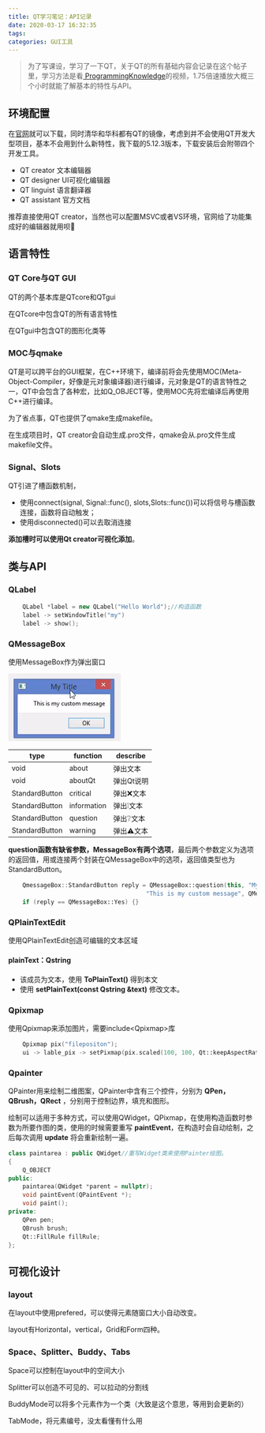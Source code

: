 ```yaml
---
title: QT学习笔记：API记录
date: 2020-03-17 16:32:35
tags:
categories: GUI工具
---
```


> 为了写课设，学习了一下QT，关于QT的所有基础内容会记录在这个帖子里，学习方法是看[
> ProgrammingKnowledge](https://www.youtube.com/channel/UCs6nmQViDpUw0nuIx9c_WvA)的视频，1.75倍速播放大概三个小时就能了解基本的特性与API。

## 环境配置

在[官网](http://download.qt.io/archive/qt/)就可以下载，同时清华和华科都有QT的镜像，考虑到并不会使用QT开发大型项目，基本不会用到什么新特性，我下载的5.12.3版本，下载安装后会附带四个开发工具。

+ QT creator 文本编辑器
+ QT designer UI可视化编辑器
+ QT linguist 语言翻译器
+ QT assistant 官方文档

推荐直接使用QT creator，当然也可以配置MSVC或者VS环境，官网给了功能集成好的编辑器就用呗🤗

## 语言特性

### QT Core与QT GUI

<!-- more -->

QT的两个基本库是QTcore和QTgui

在QTcore中包含QT的所有语言特性

在QTgui中包含QT的图形化类等

### MOC与qmake

QT是可以跨平台的GUI框架，在C\++环境下，编译前将会先使用MOC(Meta-Object-Compiler，好像是元对象编译器)进行编译，元对象是QT的语言特性之一，QT中会包含了各种宏，比如Q_OBJECT等，使用MOC先将宏编译后再使用C\++进行编译。

为了省点事，QT也提供了qmake生成makefile。

在生成项目时，QT creator会自动生成.pro文件，qmake会从.pro文件生成makefile文件。

### Signal、Slots

QT引进了槽函数机制，

+ 使用connect(signal, Signal::func(), slots,Slots::func())可以将信号与槽函数连接，函数将自动触发；
+ 使用disconnected()可以去取消连接

**添加槽时可以使用Qt creator可视化添加**。



## 类与API

### QLabel 

```cpp
	QLabel *label = new QLabel("Hello World");//构造函数
	label -> setWindowTitle("my")
    label -> show();
```



### QMessageBox

使用MessageBox作为弹出窗口

<img src="https://raw.githubusercontent.com/zhao408639122/Picbed/master/blog/20200317205549.png" />

| type           | function    | describe   |
| -------------- | ----------- | ---------- |
| void           | about       | 弹出文本   |
| void           | aboutQt     | 弹出Qt说明 |
| StandardButton | critical    | 弹出❌文本  |
| StandardButton | information | 弹出❕文本  |
| StandardButton | question    | 弹出❔文本  |
| StandardButton | warning     | 弹出⚠文本  |

**question函数有缺省参数，MessageBox有两个选项**，最后两个参数定义为选项的返回值，用或连接两个封装在QMessageBox中的选项，返回值类型也为StandardButton。

```cpp
	QmessageBox::StandardButton reply = QMessageBox::question(this, "My title",
                                       "This is my custom message", QMessageBox::Yes 																   | QMessageBox::No);
	if (reply == QMessageBox::Yes) {}
```

### QPlainTextEdit

使用QPlainTextEdit创造可编辑的文本区域

#### plainText：Qstring

+ 该成员为文本，使用 **ToPlainText()** 得到本文
+ 使用 **setPlainText(const Qstring &text)** 修改文本。

### Qpixmap

使用Qpixmap来添加图片，需要include\<Qpixmap>库

```cpp
	Qpixmap pix("filepositon");
	ui -> lable_pix -> setPixmap(pix.scaled(100, 100, Qt::keepAspectRatio));
```



### Qpainter

QPainter用来绘制二维图案，QPainter中含有三个控件，分别为 **QPen，QBrush，QRect** ，分别用于控制边界，填充和图形。

绘制可以适用于多种方式，可以使用QWidget，QPixmap，在使用构造函数时参数为所要作图的类，使用的时候需要重写 **paintEvent**，在构造时会自动绘制，之后每次调用 **update** 将会重新绘制一遍。

```cpp
class paintarea : public QWidget//重写Widget类来使用Painter绘图。
{
    Q_OBJECT
public:
    paintarea(QWidget *parent = nullptr);
    void paintEvent(QPaintEvent *);
    void paint();
private:
    QPen pen;
    QBrush brush;
    Qt::FillRule fillRule;
};

```



## 可视化设计

### layout

在layout中使用prefered，可以使得元素随窗口大小自动改变。

layout有Horizontal，vertical，Grid和Form四种。

### Space、Splitter、Buddy、Tabs

Space可以控制在layout中的空间大小

Splitter可以创造不可见的、可以拉动的分割线

BuddyMode可以将多个元素作为一个类（大致是这个意思，等用到会更新的）

TabMode，将元素编号，没太看懂有什么用

